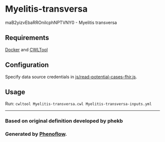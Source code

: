 # Myelitis-transversa

maB2yizvEbaRROnilcphNPTVNY0 - Myelitis transversa

## Requirements

[Docker](https://docs.docker.com/install/) and [CWLTool](https://github.com/common-workflow-language/cwltool#install)

## Configuration

Specify data source credentials in [js/read-potential-cases-fhir.js](js/read-potential-cases-fhir.js).

## Usage

Run: `cwltool Myelitis-transversa.cwl Myelitis-transversa-inputs.yml`

***

### Based on original definition developed by phekb
### Generated by [Phenoflow](https://kclhi.org/phenoflow).
